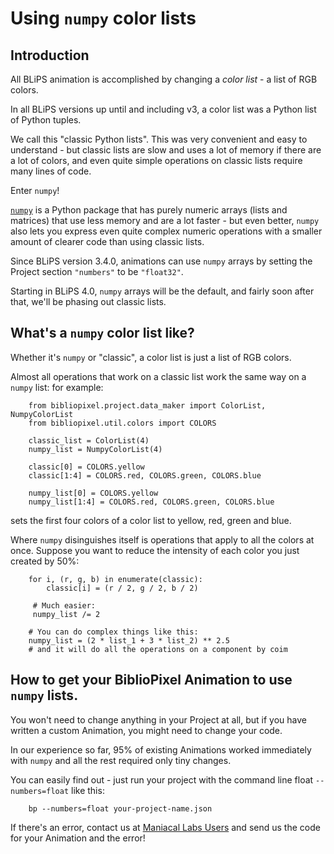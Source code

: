 # Using `numpy` color lists

## Introduction

All BLiPS animation is accomplished by changing a _color list_ - a list of RGB
colors.

In all BLiPS versions up until and including v3, a color list was a Python list
of Python tuples.

We call this "classic Python lists". This was very convenient and easy to
understand - but classic lists are slow and uses a lot of memory if there are a
lot of colors, and even quite simple operations on classic lists require
many lines of code.

Enter `numpy`!

[`numpy`](http://www.numpy.org/) is a Python package that has purely numeric
arrays (lists and matrices) that use less memory and are a lot faster - but even
better, `numpy` also lets you express even quite complex numeric operations with
a smaller amount of clearer code than using classic lists.

Since BLiPS version 3.4.0, animations can use `numpy` arrays by setting the
Project section `"numbers"` to be `"float32"`.

Starting in BLiPS 4.0, `numpy` arrays will be the default, and fairly soon after
that, we'll be phasing out classic lists.


## What's a `numpy` color list like?

Whether it's `numpy` or "classic", a color list is just a list of RGB colors.

Almost all operations that work on a classic list work the same way on a `numpy`
list: for example:

```
    from bibliopixel.project.data_maker import ColorList, NumpyColorList
    from bibliopixel.util.colors import COLORS

    classic_list = ColorList(4)
    numpy_list = NumpyColorList(4)

    classic[0] = COLORS.yellow
    classic[1:4] = COLORS.red, COLORS.green, COLORS.blue

    numpy_list[0] = COLORS.yellow
    numpy_list[1:4] = COLORS.red, COLORS.green, COLORS.blue
```

sets the first four colors of a color list to yellow, red, green and blue.

Where `numpy` disinguishes itself is operations that apply to all the colors at
once.  Suppose you want to reduce the intensity of each color you just created
by 50%:

```
    for i, (r, g, b) in enumerate(classic):
        classic[i] = (r / 2, g / 2, b / 2)

     # Much easier:
     numpy_list /= 2

    # You can do complex things like this:
    numpy_list = (2 * list_1 + 3 * list_2) ** 2.5
    # and it will do all the operations on a component by coim
```


## How to get your BiblioPixel Animation to use `numpy` lists.

You won't need to change anything in your Project at all, but if you have
written a custom Animation, you might need to change your code.

In our experience so far, 95% of existing Animations worked immediately with
`numpy` and all the rest required only tiny changes.

You can easily find out - just run your project with the command line float
`--numbers=float` like this:

```
    bp --numbers=float your-project-name.json
```

If there's an error, contact us at
[Maniacal Labs Users](mailto:maniacal-labs-users@googlegroups.com)
and send us the code for your Animation and the error!
